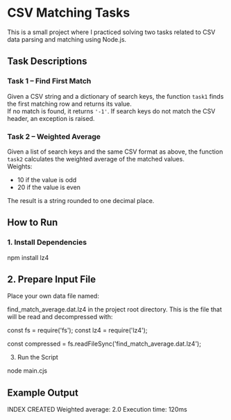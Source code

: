 

# CSV Matching Tasks

This is a small project where I practiced solving two tasks related to CSV data parsing and matching using Node.js.

## Task Descriptions

### Task 1 – Find First Match

Given a CSV string and a dictionary of search keys, the function `task1` finds the first matching row and returns its value.  
If no match is found, it returns `'-1'`. If search keys do not match the CSV header, an exception is raised.

### Task 2 – Weighted Average

Given a list of search keys and the same CSV format as above, the function `task2` calculates the weighted average of the matched values.  
Weights:
- 10 if the value is odd
- 20 if the value is even

The result is a string rounded to one decimal place.

## How to Run

### 1. Install Dependencies

npm install lz4

## 2. Prepare Input File
Place your own data file named:

find_match_average.dat.lz4
in the project root directory. This is the file that will be read and decompressed with:

const fs = require('fs');
const lz4 = require('lz4');

const compressed = fs.readFileSync('find_match_average.dat.lz4');

3. Run the Script

node main.cjs

## Example Output
INDEX CREATED
Weighted average: 2.0
Execution time: 120ms

